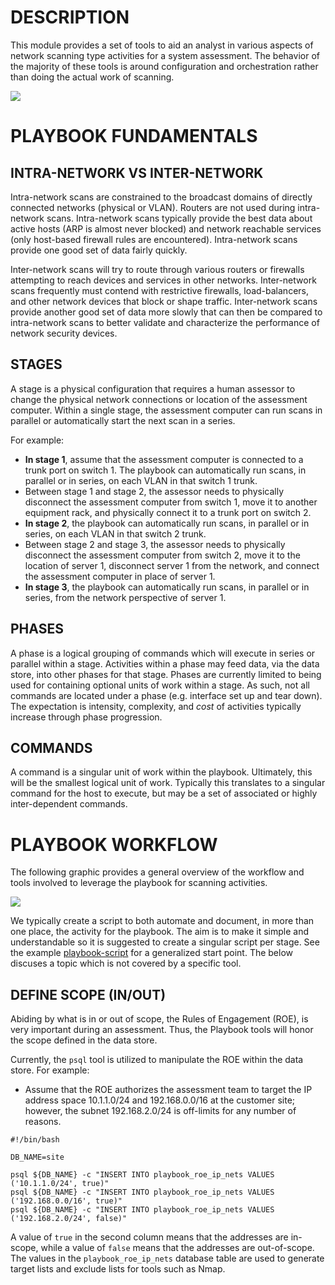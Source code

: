 DESCRIPTION
===========

This module provides a set of tools to aid an analyst in various
aspects of network scanning type activities for a system assessment.
The behavior of the majority of these tools is around configuration and
orchestration rather than doing the actual work of scanning.

![](docs/netmeld-playbook.png)


PLAYBOOK FUNDAMENTALS
=====================

INTRA-NETWORK VS INTER-NETWORK
------------------------------

Intra-network scans are constrained to the broadcast domains
of directly connected networks (physical or VLAN).
Routers are not used during intra-network scans.
Intra-network scans typically provide the best data about
active hosts (ARP is almost never blocked) and
network reachable services (only host-based firewall rules are encountered).
Intra-network scans provide one good set of data fairly quickly.

Inter-network scans will try to route through various routers or firewalls
attempting to reach devices and services in other networks.
Inter-network scans frequently must contend with restrictive firewalls,
load-balancers, and other network devices that block or shape traffic.
Inter-network scans provide another good set of data more slowly
that can then be compared to intra-network scans to better validate
and characterize the performance of network security devices.


STAGES
------

A stage is a physical configuration that requires a human assessor to change
the physical network connections or location of the assessment computer.
Within a single stage, the assessment computer can run scans in parallel
or automatically start the next scan in a series.

For example:

* **In stage 1**, assume that the assessment computer is connected
  to a trunk port on switch 1.  The playbook can automatically run scans,
  in parallel or in series, on each VLAN in that switch 1 trunk.
* Between stage 1 and stage 2, the assessor needs to physically disconnect
  the assessment computer from switch 1, move it to another equipment rack,
  and physically connect it to a trunk port on switch 2.
* **In stage 2**, the playbook can automatically run scans,
  in parallel or in series, on each VLAN in that switch 2 trunk.
* Between stage 2 and stage 3, the assessor needs to physically disconnect
  the assessment computer from switch 2, move it to the location of server 1,
  disconnect server 1 from the network, and connect the assessment computer
  in place of server 1.
* **In stage 3**, the playbook can automatically run scans,
  in parallel or in series, from the network perspective of server 1.


PHASES
------

A phase is a logical grouping of commands which will execute in series or
parallel within a stage.  Activities within a phase may feed data, via the data
store, into other phases for that stage.  Phases are currently limited to being
used for containing optional units of work within a stage.  As such, not all
commands are located under a phase (e.g. interface set up and tear down).  The
expectation is intensity, complexity, and *cost* of activities typically
increase through phase progression.


COMMANDS
--------

A command is a singular unit of work within the playbook.  Ultimately, this
will be the smallest logical unit of work.  Typically this translates to a
singular command for the host to execute, but may be a set of associated or
highly inter-dependent commands.


PLAYBOOK WORKFLOW
=================

The following graphic provides a general overview of the workflow and tools
involved to leverage the playbook for scanning activities.

![](docs/netmeld-playbook-workflow.png)

We typically create a script to both automate and document, in more than one
place, the activity for the playbook.  The aim is to make it simple and
understandable so it is suggested to create a singular script per stage.  See
the example [playbook-script](playbook-script.sh) for a generalized start
point.  The below discuses a topic which is not covered by a specific tool.


DEFINE SCOPE (IN/OUT)
---------------------
Abiding by what is in or out of scope, the Rules of Engagement (ROE), is very
important during an assessment.  Thus, the Playbook tools will honor the scope
defined in the data store.

Currently, the `psql` tool is utilized to manipulate the ROE within the data
store.  For example:
* Assume that the ROE authorizes the assessment team to target the IP address
  space 10.1.1.0/24 and 192.168.0.0/16 at the customer site;
  however, the subnet 192.168.2.0/24 is off-limits for any number of reasons.
```
#!/bin/bash

DB_NAME=site

psql ${DB_NAME} -c "INSERT INTO playbook_roe_ip_nets VALUES ('10.1.1.0/24', true)"
psql ${DB_NAME} -c "INSERT INTO playbook_roe_ip_nets VALUES ('192.168.0.0/16', true)"
psql ${DB_NAME} -c "INSERT INTO playbook_roe_ip_nets VALUES ('192.168.2.0/24', false)"
```
  A value of `true` in the second column means that the addresses are in-scope,
  while a value of `false` means that the addresses are out-of-scope.
  The values in the `playbook_roe_ip_nets` database table are used to generate
  target lists and exclude lists for tools such as Nmap.
